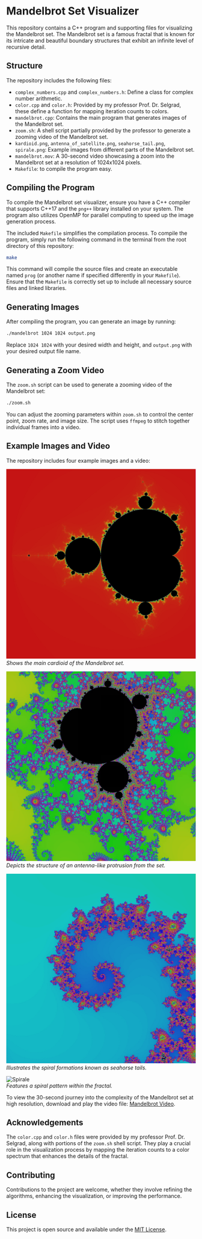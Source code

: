 # Mandelbrot Set Visualizer

This repository contains a C++ program and supporting files for visualizing the Mandelbrot set. The Mandelbrot set is a famous fractal that is known for its intricate and beautiful boundary structures that exhibit an infinite level of recursive detail.

## Structure

The repository includes the following files:
- `complex_numbers.cpp` and `complex_numbers.h`: Define a class for complex number arithmetic.
- `color.cpp` and `color.h`: Provided by my professor Prof. Dr. Selgrad, these define a function for mapping iteration counts to colors.
- `mandelbrot.cpp`: Contains the main program that generates images of the Mandelbrot set.
- `zoom.sh`: A shell script partially provided by the professor to generate a zooming video of the Mandelbrot set.
- `kardioid.png`, `antenna_of_satellite.png`, `seahorse_tail.png`, `spirale.png`: Example images from different parts of the Mandelbrot set.
- `mandelbrot.mov`: A 30-second video showcasing a zoom into the Mandelbrot set at a resolution of 1024x1024 pixels.
- `Makefile`: to compile the program easy.


## Compiling the Program

To compile the Mandelbrot set visualizer, ensure you have a C++ compiler that supports C++17 and the `png++` library installed on your system. The program also utilizes OpenMP for parallel computing to speed up the image generation process.

The included `Makefile` simplifies the compilation process. To compile the program, simply run the following command in the terminal from the root directory of this repository:

```sh
make
```

This command will compile the source files and create an executable named `prog` (or another name if specified differently in your `Makefile`). Ensure that the `Makefile` is correctly set up to include all necessary source files and linked libraries.



## Generating Images

After compiling the program, you can generate an image by running:

```sh
./mandelbrot 1024 1024 output.png
```

Replace `1024 1024` with your desired width and height, and `output.png` with your desired output file name.

## Generating a Zoom Video

The `zoom.sh` script can be used to generate a zooming video of the Mandelbrot set:

```sh
./zoom.sh
```

You can adjust the zooming parameters within `zoom.sh` to control the center point, zoom rate, and image size. The script uses `ffmpeg` to stitch together individual frames into a video.

## Example Images and Video

The repository includes four example images and a video:

![Kardioid](kardioid.png)  
*Shows the main cardioid of the Mandelbrot set.*

![Antenna of Satellite](antenna_of_satellite.png)  
*Depicts the structure of an antenna-like protrusion from the set.*

![Seahorse Tail](seahorse_tail.png)  
*Illustrates the spiral formations known as seahorse tails.*

![Spirale](spirale.png)  
*Features a spiral pattern within the fractal.*

To view the 30-second journey into the complexity of the Mandelbrot set at high resolution, download and play the video file: [Mandelbrot Video](mandelbrot.mov).


## Acknowledgements

The `color.cpp` and `color.h` files were provided by my professor Prof. Dr. Selgrad, along with portions of the `zoom.sh` shell script. They play a crucial role in the visualization process by mapping the iteration counts to a color spectrum that enhances the details of the fractal.

## Contributing

Contributions to the project are welcome, whether they involve refining the algorithms, enhancing the visualization, or improving the performance.

## License

This project is open source and available under the [MIT License](LICENSE).

